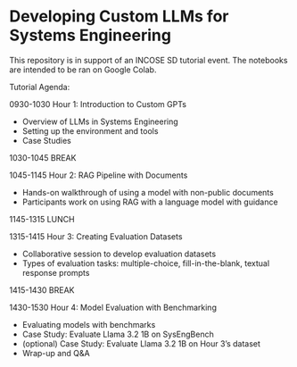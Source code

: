 # Developing Custom LLMs for Systems Engineering

This repository is in support of an INCOSE SD tutorial event. The notebooks are intended to be ran on Google Colab.

Tutorial Agenda:

0930-1030 Hour 1: Introduction to Custom GPTs
- Overview of LLMs in Systems Engineering
- Setting up the environment and tools
- Case Studies

1030-1045 BREAK
  
1045-1145 Hour 2: RAG Pipeline with Documents 
- Hands-on walkthrough of using a model with non-public documents
- Participants work on using RAG with a language model with guidance
  
1145-1315 LUNCH
  
1315-1415 Hour 3: Creating Evaluation Datasets
- Collaborative session to develop evaluation datasets
- Types of evaluation tasks: multiple-choice, fill-in-the-blank, textual response prompts
  
1415-1430 BREAK
  
1430-1530 Hour 4: Model Evaluation with Benchmarking 
- Evaluating models with benchmarks
- Case Study: Evaluate Llama 3.2 1B on SysEngBench
- (optional) Case Study: Evaluate Llama 3.2 1B on Hour 3’s dataset
- Wrap-up and Q&A
